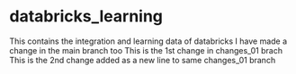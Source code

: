 # databricks_learning
This contains the integration and learning data of databricks
I have made a change in the main branch too
This is the 1st change in changes_01 brach
This is the 2nd change added as a new line to same changes_01 branch